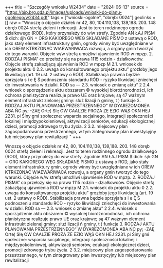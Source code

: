 +++
title = "Szczegóły wniosku W2434"
date = "2024-06-13"
source = "https://bip.brg.gda.pl/images/uploads/wnioski-do-planu-ogolnego/w2434.pdf"
tags = ["wnioski-ogolne", "obręb: 0024"]
geolinks = []
raw = "Wnoszę o objęcie działek nr 42, 80, 104.110,138, 139,188. 203. 148 obręb 0024 strefą zieleni i rekreacji. Jest to teren rodzinnego ogrodu działkowego (ROD), który przynależy do wiw strefy. Zgodnie AN ŁAJ PISM $ dich: śjh GN = ORG KAKIOREGO WEG SKŁADANE PISMO z ustawą o ROD, jako stały element infrastruktury gmin, ogrody winny być uwzględniane w ich OREW KTRKZONAĆ WIAEWARIWACA rozwoju, a organy gmin tworzyć do tego warunki. Objęcie w/w strefą umożliwi ujawnienie ROD w mpzp. 2. RODZAJ PISMA” co przełoży się na prawa 1115 rodzin - działkowców. Objęcie strefą zakazljącą ujawnienia ROD w mpzp M 2.1. wniosek do projektu aktu 0 2.2. uwaga do konsultowanego projektu aktu” grozłoby jego likwidacją (art. 19 ust. 2 ustawy o RÓD). Stabilizacja prawna będzie sprzyjała s i e Ę Ś podnoszeniu standardu RÓD - ryzyko likwidacji zniechęci do inwestowania w dzialki. ROD sa — 2.3. wniosek o zmianę aktu” 2 2.4. wniosek o sporządzenie aktu obszarem © wysokiej bioróżnorodności, ich ochrona płanistyczna realizuje prawo UE oraz krajowe; są 47 ważnym element infrastrukt zielonej gminy: służ lizacji ń gminy, t ) funkcje 3. RODZAJ AKTU PLANOWANIA PRZESTRZENNEGO” W DYAREZOMONEA ABA ŃC py; -ZAĘ Orte) SIę OW CAALZIE PROZA ZE EZIO WĄS OKN HEJ 2231. pi Śiny gmi społeczne: wsparcia socjalnego, integracji społeczności lokalnej i międzypokoleniowej, aktywizacji seniorów, edukacji ekologicznej dzieci, promocji zdrowego trybu życia. 2 3.2. miejscowy plan zagospodarowania przestrzennego, w tym zintegrowany plan inwestycyjny lub miejscowy plan rewitalizacji "
+++

Wnoszę o objęcie działek nr 42, 80, 104.110,138, 139,188. 203. 148 obręb 0024 strefą zieleni i
rekreacji. Jest to teren rodzinnego ogrodu działkowego (ROD), który przynależy do wiw strefy. Zgodnie
AN ŁAJ PISM $ dich: śjh GN
= ORG KAKIOREGO WEG SKŁADANE PISMO z ustawą o ROD, jako stały element infrastruktury gmin, ogrody winny być uwzględniane w ich
OREW KTRKZONAĆ WIAEWARIWACA rozwoju, a organy gmin tworzyć do tego warunki. Objęcie w/w strefą umożliwi ujawnienie ROD w mpzp.
2. RODZAJ PISMA” co przełoży się na prawa 1115 rodzin - działkowców. Objęcie strefą zakazljącą ujawnienia ROD w mpzp
M 2.1. wniosek do projektu aktu 0 2.2. uwaga do konsultowanego projektu aktu” grozłoby jego likwidacją (art. 19 ust. 2 ustawy o RÓD). Stabilizacja prawna będzie sprzyjała
s i e Ę Ś podnoszeniu standardu RÓD - ryzyko likwidacji zniechęci do inwestowania w dzialki. ROD sa
— 2.3. wniosek o zmianę aktu” 2 2.4. wniosek o sporządzenie aktu obszarem © wysokiej bioróżnorodności, ich ochrona płanistyczna realizuje prawo UE oraz krajowe; są
47 ważnym element infrastrukt zielonej gminy: służ lizacji ń gminy, t ) funkcje
3. RODZAJ AKTU PLANOWANIA PRZESTRZENNEGO” W DYAREZOMONEA ABA ŃC py; -ZAĘ Orte) SIę OW CAALZIE PROZA ZE EZIO WĄS OKN HEJ
2231. pi Śiny gmi społeczne: wsparcia socjalnego, integracji społeczności lokalnej i międzypokoleniowej, aktywizacji
seniorów, edukacji ekologicznej dzieci, promocji zdrowego trybu życia.
2 3.2. miejscowy plan zagospodarowania przestrzennego, w tym zintegrowany plan inwestycyjny lub
miejscowy plan rewitalizacji 


